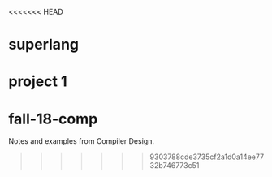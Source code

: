 <<<<<<< HEAD
# superlang
project 1
=======
# fall-18-comp

Notes and examples from Compiler Design.
>>>>>>> 9303788cde3735cf2a1d0a14ee7732b746773c51
